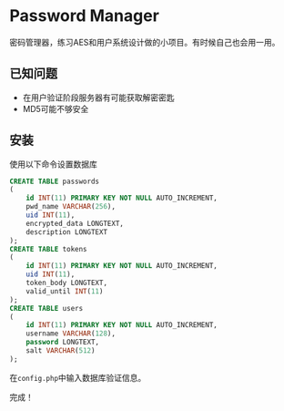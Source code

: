# Password Manager
密码管理器，练习AES和用户系统设计做的小项目。有时候自己也会用一用。

## 已知问题
* 在用户验证阶段服务器有可能获取解密密匙
* MD5可能不够安全

## 安装
使用以下命令设置数据库
```sql
CREATE TABLE passwords
(
    id INT(11) PRIMARY KEY NOT NULL AUTO_INCREMENT,
    pwd_name VARCHAR(256),
    uid INT(11),
    encrypted_data LONGTEXT,
    description LONGTEXT
);
CREATE TABLE tokens
(
    id INT(11) PRIMARY KEY NOT NULL AUTO_INCREMENT,
    uid INT(11),
    token_body LONGTEXT,
    valid_until INT(11)
);
CREATE TABLE users
(
    id INT(11) PRIMARY KEY NOT NULL AUTO_INCREMENT,
    username VARCHAR(128),
    password LONGTEXT,
    salt VARCHAR(512)
);
```
在`config.php`中输入数据库验证信息。

完成！
